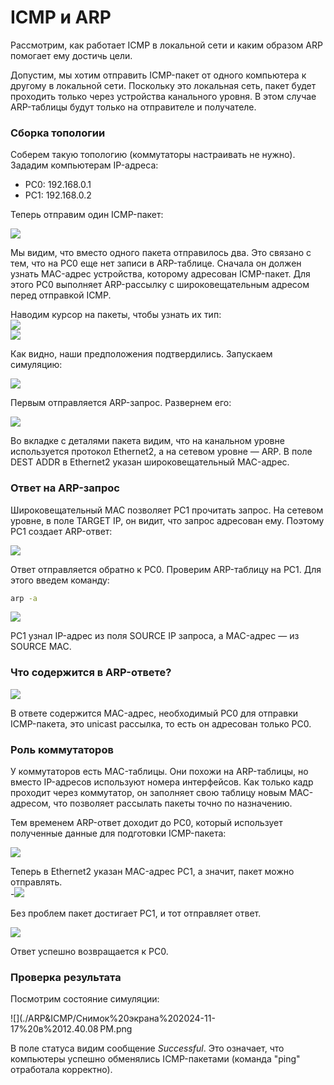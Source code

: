 # ICMP и ARP  

Рассмотрим, как работает ICMP в локальной сети и каким образом ARP помогает ему достичь цели.  

Допустим, мы хотим отправить ICMP-пакет от одного компьютера к другому в локальной сети. Поскольку это локальная сеть, пакет будет проходить только через устройства канального уровня. В этом случае ARP-таблицы будут только на отправителе и получателе.  

### Сборка топологии  

Соберем такую топологию (коммутаторы настраивать не нужно). Зададим компьютерам IP-адреса:  
- PC0: 192.168.0.1  
- PC1: 192.168.0.2  

Теперь отправим один ICMP-пакет:  

![](./ARP&ICMP/Снимок%20экрана%202024-11-17%20в%2012.37.47 PM.png)  

Мы видим, что вместо одного пакета отправилось два. Это связано с тем, что на PC0 еще нет записи в ARP-таблице. Сначала он должен узнать MAC-адрес устройства, которому адресован ICMP-пакет. Для этого PC0 выполняет ARP-рассылку с широковещательным адресом перед отправкой ICMP.  

Наводим курсор на пакеты, чтобы узнать их тип:  
![](./ARP&ICMP/Снимок%20экрана%202024-11-17%20в%2012.38.05 PM.png)  
![](./ARP&ICMP/Снимок%20экрана%202024-11-17%20в%2012.38.00 PM.png)  

Как видно, наши предположения подтвердились. Запускаем симуляцию:  

![](./ARP&ICMP/Снимок%20экрана%202024-11-17%20в%2012.38.15 PM.png)  

Первым отправляется ARP-запрос. Развернем его:  

![](./ARP&ICMP/Снимок%20экрана%202024-11-17%20в%2012.38.39 PM.png)  

Во вкладке с деталями пакета видим, что на канальном уровне используется протокол Ethernet2, а на сетевом уровне — ARP. В поле DEST ADDR в Ethernet2 указан широковещательный MAC-адрес.  

### Ответ на ARP-запрос  

Широковещательный MAC позволяет PC1 прочитать запрос. На сетевом уровне, в поле TARGET IP, он видит, что запрос адресован ему. Поэтому PC1 создает ARP-ответ:  

![](./ARP&ICMP/Снимок%20экрана%202024-11-17%20в%2012.38.50 PM.png)  

Ответ отправляется обратно к PC0. Проверим ARP-таблицу на PC1. Для этого введем команду:  
```bash
arp -a
```  

![](./ARP&ICMP/Снимок%20экрана%202024-11-17%20в%201.00.55 PM.png)  

PC1 узнал IP-адрес из поля SOURCE IP запроса, а MAC-адрес — из SOURCE MAC.  

### Что содержится в ARP-ответе?  

![](./ARP&ICMP/Снимок%20экрана%202024-11-17%20в%2012.39.01 PM.png)  

В ответе содержится MAC-адрес, необходимый PC0 для отправки ICMP-пакета, это unicast рассылка, то есть он адресован только PC0. 

### Роль коммутаторов  

У коммутаторов есть MAC-таблицы. Они похожи на ARP-таблицы, но вместо IP-адресов используют номера интерфейсов. Как только кадр проходит через коммутатор, он заполняет свою таблицу новым MAC-адресом, что позволяет рассылать пакеты точно по назначению.  

Тем временем ARP-ответ доходит до PC0, который использует полученные данные для подготовки ICMP-пакета:  

![](./ARP&ICMP/Снимок%20экрана%202024-11-17%20в%2012.39.37 PM.png)  

Теперь в Ethernet2 указан MAC-адрес PC1, а значит, пакет можно отправлять.  
-![](./ARP&ICMP/Снимок%20экрана%202024-11-17%20в%2012.39.53 PM.png)  

Без проблем пакет достигает PC1, и тот отправляет ответ.  

![](./ARP&ICMP/Снимок%20экрана%202024-11-17%20в%2012.40.01 PM.png)  

Ответ успешно возвращается к PC0.  

### Проверка результата  

Посмотрим состояние симуляции:  

![](./ARP&ICMP/Снимок%20экрана%202024-11-17%20в%2012.40.08 PM.png

В поле статуса видим сообщение *Successful*. Это означает, что компьютеры успешно обменялись ICMP-пакетами (команда "ping" отработала корректно).


